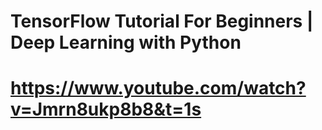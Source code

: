 # TensorFlow Tutorial For Beginners | Deep Learning with Python
# https://www.youtube.com/watch?v=Jmrn8ukp8b8&t=1s
